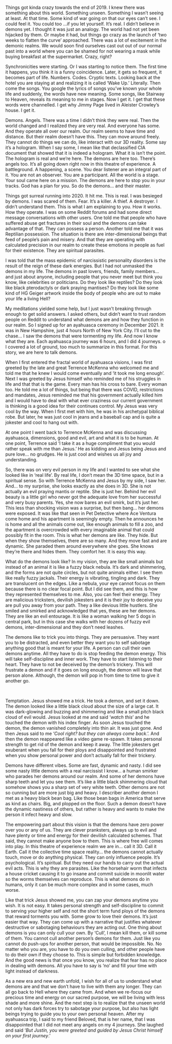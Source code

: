   Things got kinda crazy towards the end of 2019. I knew there was something about this world. Something unseen. Something I wasn’t seeing at least. At that time. Some kind of war going on that our eyes can’t see. I could feel it. You could too ...if you let yourself. It’s real. I didn’t believe in demons yet. I thought it was just an analogy. The world had not yet been hijacked by them. Or maybe it had, but things go crazy as the launch of ‘two weeks to flatten the curve’ approached. There was a lot of excitement in the demonic realms.  We would soon find ourselves cast out out of our normal past into a world where you can be shamed for not wearing a mask while buying breakfast at the supermarket. Crazy, right?  

  
   Synchronicities were starting. Or I was starting to notice them. The first time it happens, you think it is a funny coincidence. Later, it gets so frequent, it becomes part of life.  Numbers. Codes. Cryptic texts. Looking back at the hotel you are staying at and realizing it is called ‘Wake Up.’ Literally. Then come the songs. You google the lyrics of songs you’ve known your whole life and suddenly, the words have new meaning. Some songs, like Stairway to Heaven, reveals its meaning to me in stages. Now I get it. I get that these words were channelled. I get why Jimmy Page lived in Aleister Crowley’s house. I get it.  

  
   Demons. Angels. There was a time I didn’t think they were real. Then the world changed and I realized they are very real. And everyone has some. And they operate all over our realm. Our realm seems to have time and distance. But their realm doesn’t have this.  They can move around freely. They cannot do things we can do, like interact with our 3D reality. Some say it’s a hologram. When I say some, I mean like that declassified CIA document that showed that it is indeed a hologram. What it is isn’t the point. The hologram is real and we’re here. The demons are here too. There’s angels too. It’s all going down right now in this theatre of experience. A battleground. A happening, a scene. You dear listener are an integral part of it. You are not an observer. You are a participant. All the world is a stage. Your soul came here on a mission. The demons are here to stop you in your tracks. God has a plan for you. So do the demons... and their master. 

   
   Things got surreal running into 2020. It hit me. This is real. I was besieged by demons. I was scared of them. Fear. It’s a killer. A thief. A destroyer. I didn’t understand them. This is what I am explaining to you. How it works. How they operate. I was on some Reddit forums and had some direct message conversations with other users. One told me that people who have suffered abuse get fractures in their soul and the demons can take advantage of that. They can possess a person. Another told me that it was Reptilian possession. The situation is there are inter-dimensional beings that feed of people’s pain and misery. And that they are operating with calculated precision in our realm to create these emotions in people as fuel for their existence. They are spiritual parasites.   

   
   I was told that the mass epidemic of narcissistic personality disorders is the result of the reign of these dark energies. But I had not unmasked the demons in my life. The demons in past lovers, friends, family members...  and just about anyone, including people that you never meet but think you know, like celebrities or politicians. Do they look like reptiles? Do they look like black pterodactyls or dark praying mantises? Do they look like some kind of HG Geiger artwork inside the body of people who are out to make your life a living Hell?  

  
   My meditations yielded some help, but I just wasn’t breaking through enough to get solid answers. I asked others, but didn’t want to trust random people on Reddit to understand what demons are and how they function in our realm. So I signed up for an ayahuasca ceremony in December 2021. It was in New Hampshire, just 4 hours North of New York City. I’ll cut to the chase... I saw the demons that were tormenting my life. And now I know what they are. Each ayahuasca journey was 6 hours, and I did 4 journeys.  o I covered a lot of ground, too much to summarize in this format. For this story, we are here to talk demons.  

  
   When I first entered the fractal world of ayahuasca visions, I was first greeted by the late and great Terrence McKenna who welcomed me and told me that he knew I would come eventually and ‘it took me long enough’. Next I was greeted by Jesus himself who reminded me of his struggles in life and that that is the game. Every man has his cross to bare.  Every woman too. He told me a lot of things, but being that there was COVID, restrictions and mandates, Jesus reminded me that his government actually killed him and I would have to deal with what ever craziness our current government is thinking is a good idea for their continues control. My Jesus was very cool by the way. When I first met with him, he was in his archetypal biblical robe. But later, he was just cool in jeans and a baseball cap and is quite a jokester and cool to hang out with.    

  
   At one point I went back to Terrence McKenna and was discussing ayahuasca, dimensions, good and evil, art and what it is to be human. At one point, Terrence said ‘I take it as a huge compliment that you would rather speak with me than Jesus.’ He as kidding and Jesus being Jesus and pure love... no grudges. He is just cool and wishes us all joy and understanding.    

  
   So, there was on very evil person in my life and I wanted to see what she looked like in ‘real life’. By real life, I don’t mean the 3D time space, but in a spiritual sense.  So with Terrence McKenna and Jesus by my side, I saw her. And... to my surprise, she looks exactly as she does in 3D. She is not actually an evil praying mantis or reptile. She is just her. Behind her evil beauty is a little girl who never got the adequate love from her successful and very busy parents. Yes, she now bares an evil smirk, but it’s just her. This less than shocking vision was a surprise, but then bang...  her demons were exposed. It was like that seen in Pet Detective where Ace Ventura come home and his apartment is seemingly empty. Then he announces he is home and all the animals come out, like enough animals to fill a zoo, and the apartment is overcrowded with every imaginable animal that could possibly fit in the room. This is what her demons are like. They hide.  But when they show themselves, there are so many. And they move fast and are dynamic.  She paraded them around everywhere she goes. She knows they’re there and hides them.  They comfort her. It is easy this way.  

  
   What do the demons look like? In my vision, they are like small animals but instead of an animal it is like a fuzzy black nebula. It’s dark and shimmering, and the forms are not quite circles, but not quite animals either. I see them like really fuzzy jackals. Their energy is vibrating, tingling and dark. They are translucent on the edges. Like a nebula, your eye cannot focus on them because there is no clear focal point. But I did see them, and this is how they represented themselves to me. Also, you can feel their energy. They are malicious tricksters, devilish jokesters and it is their joy to deceive you are pull you away from your path. They a like devious little hustlers. She smiled and smirked and acknowledged that yes, these are her demons. They are like an evil entourage. It is like a woman walking her 5 dogs in central park, but in this case she walks with her dozens of fuzzy evil demons, inter-dimensional and they don’t need leashes.  

  
   The demons like to trick you into things. They are persuasive. They want you to be distracted, and even better they want you to self sabotage anything good that is meant for your life. A person can cull their own demons anytime. All they have to do is stop feeding the demon energy. This will take self-discipline and inner work. They have to start listening to their heart. They have to not be deceived by the demon’s trickery. This will frustrate a demon and if it goes on long enough, the demon will leave that person alone.  Although, the demon will pop in from time to time to give it another go. 

&#x200B;

Temptation.  Jesus showed me a trick. He took a demon, and set it down. The demon looked like a little black cloud about the size of a large cat. It was dark-glowing and buzzing and shimmering and like a small pitch black cloud of evil would. Jesus looked at me and said ‘*watch this*’ and he touched the demon with his index finger. As soon Jesus touched the demon, the demon vanished completely into thin air. It was just gone. And then Jesus said to me ‘*Cool right? but they can always come back*.’. And then the demon reappeared like a video game re-spawn. It takes personal strength to get rid of the demon and keep it away. The little jokesters get exuberant when you fall for their ploys and disappointed and frustrated when you show personal power and don’t actually fall for their trickery.  

  
   Demons have different vibes. Some are fast, dynamic and nasty. I did see some nasty little demons with a real narcissist I know... a human smirker who parades her demons around our realm. And some of her demons have sharp teeth and let you see them. It’s like a little black shimmering cloud that somehow shows you a sharp set of very white teeth. Other demons are not so cunning but are more just big and heavy. I describer another demon I met as a heavy black bean bag. Like those bean bags in America that serve as kind as chairs. Big, and plopped on the floor. Such a demon doesn’t have the dynamic nastiness of others, but rather is heavy and wants to make the person it infect heavy and slow.  

  
   The empowering part about this vision is that the demons have zero power over you or any of us. They are clever pranksters, always up to evil and have plenty or time and energy for their devilish calculated schemes. That said, they cannot make anyone bow to them.  This is where free will comes into play. In this theatre of experience realm we are in... call it 3D. Call it Earth. Call it the collective time space reality... the demons cannot actually touch, move or do anything physical. They can only influence people. It’s psychological. It’s spiritual. But they need our hands to carry out the actual evil acts. This is why they are parasites. Like the horsehair worm that infects a house cricket causing it to go insane and commit suicide in moonlit water so the worms themselves can reproduce. This is what demons do in humans, only it can be much more complex and in some cases, much worse.  

  
   Like that trick Jesus showed me, you can zap your demons anytime you wish. It is not easy. It takes personal strength and self-discipline to commit to serving your higher self and not the short term fund ploys of the demons that reward torments you with. Some grow to love their demons. It’s just easier that way. They can come up with a narrative that justifies whatever destructive or sabotaging behaviours they are acting out. One thing about demons is you can only cull your own. By ‘Cull’, I mean kill them, or kill some of them. You cannot cull another person’s demons for them. Just like you cannot do push-ups for another person, that would be impossible. No. No matter who you are, you have to do you own culling, and other people have to do their own if they choose to. This is simple but forbidden knowledge. And the good news is that once you know, you realize that fear has no place in dealing with demons. All you have to say is ‘no’ and fill your time with light instead of darkness.       

   As a new era and new earth unfold, I wish for all of us to understand what demons are and that we don’t have to live with them any longer.  They can all go back to Hell where they came from. And when we re-focus our precious time and energy on our sacred purpose, we will be living with less shade and more shine. And the next step is to realize that the unseen world not only has dark forces try to sabotage your purpose, but also has light beings trying to guide you to your own personal heaven.  After my ayahuasca trip, I said to my friend Beloved, that is her name, that I was disappointed that I did not meet any angels on my 4 journeys. She laughed and said ‘*But Justin, you were greeted and guided by Jesus Christ himself on your first journey*.’